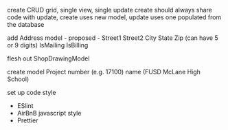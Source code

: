 create CRUD grid, single view, single update
  create should always share code with update, create uses new model, update uses one populated from the database

add Address model - proposed - 
  Street1
  Street2
  City
  State
  Zip (can have 5 or 9 digits)
  IsMailing
  IsBilling

flesh out ShopDrawingModel

create model Project
  number (e.g. 17100)
  name (FUSD McLane High School)

set up code style
- ESlint
- AirBnB javascript style
- Prettier